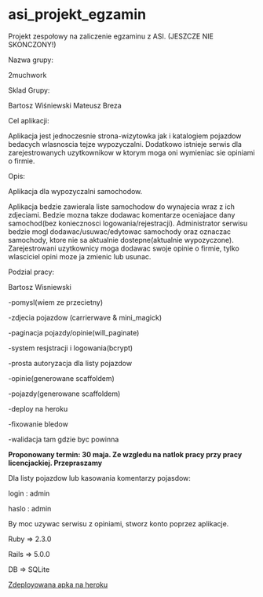 # asi_projekt_egzamin
Projekt zespołowy na zaliczenie egzaminu z ASI. (JESZCZE NIE SKONCZONY!)

Nazwa grupy: 

2muchwork

Sklad Grupy:

Bartosz Wiśniewski
Mateusz Breza

Cel aplikacji:

Aplikacja jest jednoczesnie strona-wizytowka jak i katalogiem pojazdow bedacych wlasnoscia tejze wypozyczalni. Dodatkowo istnieje serwis dla zarejestrowanych uzytkownikow w ktorym moga oni wymieniac sie opiniami o firmie.

Opis:

Aplikacja dla wypozyczalni samochodow.


Aplikacja bedzie zawierala liste samochodow do wynajecia wraz z ich zdjeciami. Bedzie mozna takze dodawac komentarze oceniajace dany samochod(bez koniecznosci logowania/rejestracji). Administrator serwisu bedzie mogl dodawac/usuwac/edytowac samochody oraz oznaczac samochody, ktore nie sa aktualnie dostepne(aktualnie wypozyczone). Zarejestrowani uzytkownicy moga dodawac swoje opinie o firmie, tylko wlasciciel opini moze ja zmienic lub usunac.


Podzial pracy:

Bartosz Wisniewski

-pomysl(wiem ze przecietny)

-zdjecia pojazdow (carrierwave & mini_magick)

-paginacja pojazdy/opinie(will_paginate)

-system resjstracji i logowania(bcrypt)

-prosta autoryzacja dla listy pojazdow

-opinie(generowane scaffoldem)

-pojazdy(generowane scaffoldem)

-deploy na heroku

-fixowanie bledow

-walidacja tam gdzie byc powinna


**Proponowany termin: 30 maja. Ze wzgledu na natlok pracy przy pracy licencjackiej. Przepraszamy**


Dla listy pojazdow lub kasowania komentarzy pojasdow:

login : admin

haslo : admin

By moc uzywac serwisu z opiniami, stworz konto poprzez aplikacje.

Ruby => 2.3.0

Rails => 5.0.0

DB => SQLite

[Zdeployowana apka na heroku](http://carrtental.herokuapp.com/)
